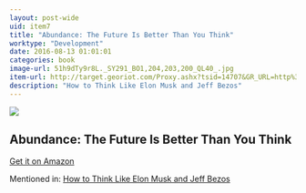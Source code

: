 ```yaml
---
layout: post-wide
uid: item7
title: "Abundance: The Future Is Better Than You Think"
worktype: "Development"
date: 2016-08-13 01:01:01
categories: book
image-url: 51h9dTy9r8L._SY291_BO1,204,203,200_QL40_.jpg
item-url: http://target.georiot.com/Proxy.ashx?tsid=14707&GR_URL=http%3A%2F%2Fwww.amazon.com%2FAbundance-Future-Better-Than-Think%2Fdp%2F145161683X%2F
description: "How to Think Like Elon Musk and Jeff Bezos"
---
```

<a href="http://target.georiot.com/Proxy.ashx?tsid=14707&GR_URL=http%3A%2F%2Fwww.amazon.com%2FAbundance-Future-Better-Than-Think%2Fdp%2F145161683X%2F" target="blank"><img src="../../../../img/thumbs/51h9dTy9r8L._SY291_BO1,204,203,200_QL40_.jpg" class="prod-img"></a>
<h2>Abundance: The Future Is Better Than You Think</h2>
<p><a href="http://target.georiot.com/Proxy.ashx?tsid=14707&GR_URL=http%3A%2F%2Fwww.amazon.com%2FAbundance-Future-Better-Than-Think%2Fdp%2F145161683X%2F" target="blank">Get it on Amazon</a><p>
<p>Mentioned in: <a href="http://fourhourworkweek.com/2015/01/20/elon-musk-and-jeff-bezos/" target="blank">How to Think Like Elon Musk and Jeff Bezos</a></p>
